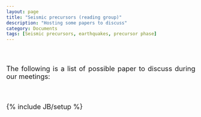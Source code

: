 ```yaml
---
layout: page
title: "Seismic precursors (reading group)"
description: "Hosting some papers to discuss"
category: Documents
tags: [Seismic precursors, earthquakes, precursor phase]
---
```


<font size="4">
<p align="justify">
<br>
<br>
The following is a list of possible paper to discuss during our meetings:
</p>
<br>
<br>
{% include JB/setup %}
